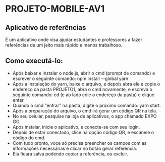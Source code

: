 # PROJETO-MOBILE-AV1

 ## Aplicativo de referências
 É um aplicativo onde visa ajudar estudantes e professores a fazer referências de um jeito mais rápido e menos trabalhoso.
 
 ## Como executá-lo:
 - Após baixar e instalar o node.js, abrir o cmd (prompt de comando) e escrever o seguinte comando: npm install --global yarn  
 - Após a instalação do yarn, baixe o arquivo, e depois abra ele e copie o endereço da pasta PROJETO1, abra o cmd novamente, e escreva o seguinte comando: cd (e ao lado cole o endereço da pasta) e clique enter.  
 - Quando o cmd "entrar" na pasta, digite o próximo comando: yarn start.
 - Após a preparação do arquivo, o cmd irá gerar um código QR na tela.
 - No seu celular, pesquise na loja de aplicativos, o app chamado EXPO GO. 
 - Após instalar, inicie o aplicativo, e conecte-se com seu login.
 - Depois de estar conectado, clice na opção código QR, e escaneie o código do cmd.
 - Com tudo pronto, voce só precisa preencher os campos com as informações necessárias e clicar no botão gerar referência.
 - Ela ficará salva podendo copiar a referência, ou excluir.
